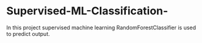 # Supervised-ML-Classification-
In this project supervised machine learning RandomForestClassifier is used to predict output.

